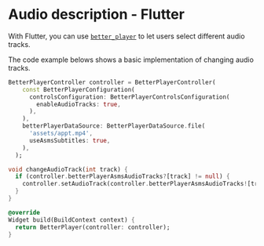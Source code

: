 # Audio description - Flutter

With Flutter, you can use [`better_player`](https://pub.dev/packages/better_player) to let users select different audio tracks.

The code example belows shows a basic implementation of changing audio tracks.

```dart
BetterPlayerController controller = BetterPlayerController(
    const BetterPlayerConfiguration(
      controlsConfiguration: BetterPlayerControlsConfiguration(
        enableAudioTracks: true,
      ),
    ),
    betterPlayerDataSource: BetterPlayerDataSource.file(
      'assets/appt.mp4',
      useAsmsSubtitles: true,
    ),
  );

void changeAudioTrack(int track) {
  if (controller.betterPlayerAsmsAudioTracks?[track] != null) {
    controller.setAudioTrack(controller.betterPlayerAsmsAudioTracks![track]);
  }
}

@override
Widget build(BuildContext context) {
  return BetterPlayer(controller: controller);
}
```
